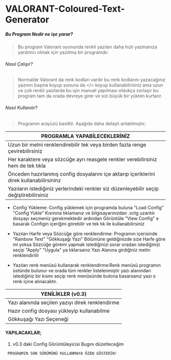 # VALORANT-Coloured-Text-Generator


#####  Bu Program Nedir ne işe yarar?
>Bu program Valorant oyununda renkli yazıları daha hızlı yazmanıza yardımcı olmak için yazılmış bir programdır. 

###### Nasıl Çalışır?
>Normalde Valorant da renk kodları vardır bu renk kodlarını yazacağınız yazının başına koyup sonuna da </> koyup kullanabilirsiniz ama uzun ve çok renkli yazılarda bu işin manuel yapılması oldukça zorlaşır bu program tam da orada devreye girer ve sizi büyük bir yükten kurtarır.

###### Nasıl Kullanılır?
>Programın arayüzü basittir. Aşağıda daha detaylı anlatılmıştır;

|  PROGRAMLA YAPABİLECEKLERİNİZ |
| ------------ |
| Uzun bir metni renklendirebilir tek veya birden fazla renge çevirebilirsiniz  |
|  Her karaktere veya sözcüğe ayrı reasgele renkler verebilirsiniz hem de tek tıkla |
|  Önceden hazırlanmış config dosyalarını içe aktarıp içeriklerini direk kullanabilirsininz |
|  Yazıların istediğiniz yerlerindeki renkler siz düzenleyebilir seçip değiştirebilirsiniz |

- Config Yükleme: Config yüklemek için programda buluna "Load Config" "Config Yükle" Kısmına tıklamanız ve bilgisayarınızdan .vctg uzantılı dosyayı seçmeniz gerekmektedir ardından Görüntüle "View Config" e basarak Configin içeriğini görebilir ve tek tık ile kullanabilirsiniz

- Yazıları Harfe veya Sözcüğe göre renklendirme: Programın içerisinde "Rainbow Text" "Gökkuşağı Yazı" Bölümüne geldiğinizde size Harfe göre mi yoksa Sözcüğe göremi yapmak istediğinizi sorar oradan istediğinizi seçip "Apply" "Uygula" ya tıklarsanız Yazı Alanına girdiğiniz metin renklendirilir

- Yazıları renk menüsü kullanarak renklendirme:Renk menüsü programın üstünde bulunur ve orada tüm renkler listelenmiştir yazı alanından istediğiniz bir kısmı seçip renk menüsünde butona basarsanız yazı o renk içine alınacaktır.

| YENİLİKLER (v0.3)  |
| ------------ |
| Yazı alanında seçilen yazıyı direk renklendirme  |
|  Hazır config dosyası yükleyip kullanabilme |
| Gökkuşağı Yazı Seçeneği  |



#### YAPILACAKLAR;
1. v0.3 daki Config Görüntüleyicisi Bugını düzelteceğim



` PROGRAMIN SON SÜRÜMÜNÜ KULLANMAYA ÖZEN GÖSTERİN!`
